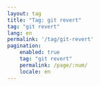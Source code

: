 ```yaml
---
layout: tag
title: "Tag: git revert"
tag: "git revert"
lang: en
permalink: '/tag/git-revert'
pagination:
    enabled: true
    tag: "git revert"
    permalink: /page/:num/
    locale: en
---
```

